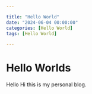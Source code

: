 ```yaml
---

title: "Hello World"
date: "2024-06-04 00:00:00"
categories: [Hello World]
tags: [Hello World]

---
```


# Hello Worlds

Hello Hi this is my personal blog.